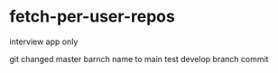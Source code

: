 # fetch-per-user-repos
interview app only

git changed master barnch name to main
test develop branch commit
